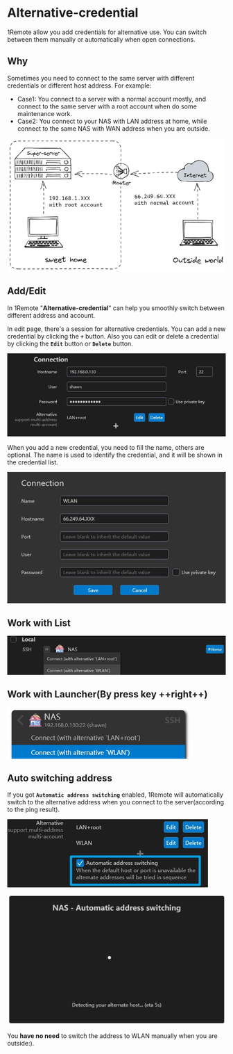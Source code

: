 # Alternative-credential

1Remote allow you add credentials for alternative use. You can switch between them manually or automatically when open connections.

## Why

Sometimes you need to connect to the same server with different credentials or different host address. For example:

- Case1: You connect to a server with a normal account mostly, and connect to the same server with a root account when do some maintenance work.
- Case2: You connect to your NAS with LAN address at home, while connect to the same NAS with WAN address when you are outside.

![multi-credential-demo](img/multi-credential-demo.png)

## Add/Edit

In 1Remote "**Alternative-credential**" can help you smoothly switch between different address and account.

In edit page, there's a session for alternative credentials. You can add a new credential by clicking the **`+`** button. Also you can edit or delete a credential by clicking the **`Edit`** button or **`Delete`** button.

![multi-credential-demo](img/multi-credential-add.jpg)

When you add a new credential, you need to fill the name, others are optional. The name is used to identify the credential, and it will be shown in the credential list.

![multi-credential-demo](img/multi-credential-edit.jpg)

## Work with List

![List view](img/multi-credential-connect.jpg)

## Work with Launcher(**By press key ++right++**)

![Launcher(By press key ++right++)](img/multi-credential-connect2.jpg)

## Auto switching address

If you got **`Automatic address switching`** enabled, 1Remote will automatically switch to the alternative address when you connect to the server(according to the ping result).

![multi-credential-demo](img/multi-credential-auto-switch.jpg)

![multi-credential-detecting](img/multi-credential-detecting.jpg)

You **have no need** to switch the address to WLAN manually when you are outside:).
